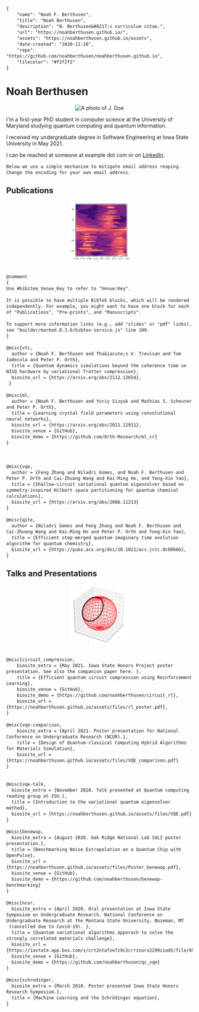 ```bio-meta
{
    "name": "Noah F. Berthusen",
    "title": "Noah Berthusen",
    "description": "N. Berthusen&#8217;s curriculum vitae.",
    "url": "https://noahberthusen.github.io/",
    "assets": "https://noahberthusen.github.io/assets",
    "date-created": "2020-11-28",
    "repo": "https://github.com/noahberthusen/noahberthusen.github.io",
    "tilecolor": "#f2f2f2"
}
```

# Noah&nbsp;Berthusen

<figure class="gl-page-background gl-float-right gl-image-box" style="text-align: center;"><img src="assets/images/headshot.jpg" alt="A photo of J. Doe" width="160" height="160" style="max-width: 160px;" /></figure>

I'm a first-year PhD student in computer science at the University of Maryland studying quantum computing and quantum information.

I received my undergraduate degree in Software Engineering at Iowa State University in May 2021.

I can be reached at <span id="_eml" class="gl-eml">someone at example dot com</span> or on <a href="https://www.linkedin.com/in/noah-berthusen-1a141a129/">LinkedIn</a>.

```bio-remove
Below we use a simple mechanism to mitigate email address reaping.
Change the encoding for your own email address.
```

<!--[bio][protect]
<script type="application/javascript">
window.setTimeout(function ()
{
var addr = [
  110, 102,  98, 101, 114,
  116,  64, 117, 109, 100,
   46, 101, 100, 117
];
addr = String.fromCharCode.apply(String, addr);
var eml = document.getElementById('_eml');
eml.innerHTML = '<a href="mailto:' + addr + '">' + addr + '</a>';
eml.removeAttribute('class');
}, 600);
</script>
[bio]-->


## Publications

<figure class="gl-float-right gl-image-box" style="text-align: center;"><img src="assets/images/crystal_field.png" alt="A photo of J. Doe" width="160" height="160" style="max-width: 160px;" /></figure>

```blog-bib

@comment
{
Use #bibitem_Venue_Key to refer to "Venue:Key".

It is possible to have multiple BibTeX blocks, which will be rendered independently. For example, you might want to have one block for each of "Publications", "Pre-prints", and "Manuscripts".

To support more information links (e.g., add "slides" or "pdf" links),
see "builder/marked.0.3.6/bibtex-service.js" line 109.
}

@misc{vtc,
  author = {Noah F. Berthusen and Tha&iacute;s V. Trevisan and Tom Iadecola and Peter P. Orth},
  title = {Quantum dynamics simulations beyond the coherence time on NISQ hardware by variational Trotter compression},
  biosite_url = {https://arxiv.org/abs/2112.12654},
 }

@misc{ml,
  author = {Noah F. Berthusen and Yuriy Sizyuk and Mathias S. Scheurer and Peter P. Orth},
  title = {Learning crystal field parameters using convolutional neural networks},
  biosite_url = {https://arxiv.org/abs/2011.12911},
  biosite_venue = {GitHub},
  biosite_demo = {https://github.com/Orth-Research/ml_cr}
}



@misc{vqe,
  author = {Feng Zhang and Niladri Gomes, and Noah F. Berthusen and Peter P. Orth and Cai-Zhuang Wang and Kai-Ming Ho, and Yong-Xin Yao},
  title = {Shallow-circuit variational quantum eigensolver based on symmetry-inspired Hilbert space partitioning for quantum chemical calculations},
  biosite_url = {https://arxiv.org/abs/2006.11213}
}

@misc{qite,
  author = {Niladri Gomes and Feng Zhang and Noah F. Berthusen and Cai-Zhuang Wang and Kai-Ming Ho and Peter P. Orth and Yong-Xin Yao},
  title = {Efficient step-merged quantum imaginary time evolution algorithm for quantum chemistry},
  biosite_url = {https://pubs.acs.org/doi/10.1021/acs.jctc.0c00666},
}

```

## Talks and Presentations

<figure class="gl-page-background gl-float-right gl-image-box" style="text-align: center;"><img src="assets/images/rl.png" alt="A photo of J. Doe" width="160" height="160" style="max-width: 160px;" /></figure>

```blog-bib

@misc{circuit_compression,
	biosite_extra = {May 2021. Iowa State Honors Project poster presentation. See also the companion paper here. },
	title = {Efficient quantum circuit compression using Reinforcement Learning},
	biosite_venue = {GitHub},
	biosite_demo = {https://github.com/noahberthusen/circuit_rl},
	biosite_url = {https://noahberthusen.github.io/assets/files/rl_poster.pdf},
}

@misc{vqe-comparison,
	biosite_extra = {April 2021. Poster presentation for National Conference on Undergraduate Research (NCUR).},
	title = {Design of Quantum-classical Computing Hybrid Algorithms for Materials Simulation},
	biosite_url = {https://noahberthusen.github.io/assets/files/VQE_comparison.pdf}
}


@misc{vqe-talk,
  biosite_extra = {November 2020. Talk presented at Quantum computing reading group at ISU.},
  title = {Introduction to the variational quantum eigensolver method},
  biosite_url = {https://noahberthusen.github.io/assets/files/VQE.pdf}
}

@misc{benewop,
  biosite_extra = {August 2020. Oak Ridge National Lab SULI poster presentation.},
  title = {Benchmarking Noise Extrapolation on a Quantum Chip with OpenPulse},
  biosite_url = {https://noahberthusen.github.io/assets/files/Poster_benewop.pdf},
  biosite_venue = {GitHub},
  biosite_demo = {https://github.com/noahberthusen/benewop-benchmarking}
}

@misc{ncur,
  biosite_extra = {April 2020. Oral presentation at Iowa State Symposium on Undergraduate Research. National Conference on Undergraduate Research at the Montana State University, Bozeman, MT
 (cancelled due to Covid-19). },
  title = {Quantum variational algorithms apporach to solve the strongly correlated materials challenge},
  biosite_url = {https://iastate.app.box.com/s/crt2ntafxe7z9c2crrznurx2299ziad5/file/655919529632},
  biosite_venue = {GitHub},
  biosite_demo = {https://github.com/noahberthusen/qc_vqe}
}

@misc{schrodinger,
  biosite_extra = {March 2018. Poster presented Iowa State Honors Research Symposium.},
  title = {Machine Learning and the Schrödinger equation},
}


```
